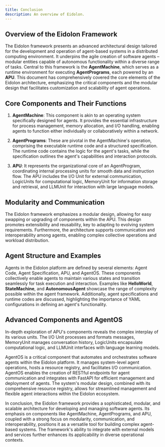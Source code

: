 ```yaml
---
title: Conclusion
description: An overview of Eidolon.
---
```


## Overview of the Eidolon Framework

The Eidolon framework presents an advanced architectural design tailored for the development and operation of agent-based systems in a distributed computing environment. It underpins the agile creation of software agents – modular entities capable of autonomous functionality within a diverse range of tasks. Central to this framework is the **AgentMachine**, which serves as a runtime environment for executing **AgentPrograms**, each powered by an **APU**. This document has comprehensively covered the core elements of the Eidolon architecture, emphasizing the critical components and the modular design that facilitates customization and scalability of agent operations.

## Core Components and Their Functions

1. **AgentMachine**: This component is akin to an operating system specifically designed for agents. It provides the essential infrastructure for process management, memory allocation, and I/O handling, enabling agents to function either individually or collaboratively within a network.

2. **AgentPrograms**: These are pivotal in the AgentMachine's operation, comprising the executable runtime code and a structured specification. The runtime code contains the logic for the agent's tasks, while the specification outlines the agent's capabilities and interaction protocols.

3. **APU**: It represents the organizational core of an AgentProgram, coordinating internal processing units for smooth data and instruction flow. The APU includes the I/O Unit for external communication, LogicUnits for computational logic, MemoryUnit for information storage and retrieval, and LLMUnit for interaction with large language models.

## Modularity and Communication

The Eidolon framework emphasizes a modular design, allowing for easy swapping or upgrading of components within the APU. This design promotes extensibility and reusability, key to adapting to evolving system requirements. Furthermore, the architecture supports communication and interoperability among agents, enabling complex collective operations and workload distribution.

## Agent Structure and Examples

Agents in the Eidolon platform are defined by several elements: Agent Code, Agent Specification, APU, and AgentOS. These components collectively enable agents to maintain various states and transition seamlessly for task execution and interaction. Examples like **HelloWorld**, **StateMachine**, and **AutonomousAgent** showcase the range of complexity possible within the agent framework. Additionally, agent specifications and runtime codes are discussed, highlighting the importance of YAML configurations in defining an agent's functionality.

## Advanced Components and AgentOS

In-depth exploration of APU's components reveals the complex interplay of its various units. The I/O Unit processes and formats messages, MemoryUnit manages conversation history, LogicUnits encapsulate computational logic, and LLMUnit interfaces with language learning models.

AgentOS is a critical component that automates and orchestrates software agents within the Eidolon platform. It manages system-level agent operations, hosts a resource registry, and facilitates I/O communication. AgentOS enables the creation of RESTful endpoints for agent communication and integrates with FastAPI for efficient management and deployment of agents. The system's modular design, combined with its comprehensive resource registry, allows for streamlined management and flexible agent interactions within the Eidolon ecosystem.

In conclusion, the Eidolon framework provides a sophisticated, modular, and scalable architecture for developing and managing software agents. Its emphasis on components like AgentMachine, AgentPrograms, and APU, coupled with a strong focus on modularity, communication, and interoperability, positions it as a versatile tool for building complex agent-based systems. The framework's ability to integrate with external models and services further enhances its applicability in diverse operational contexts.
